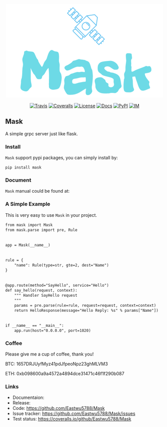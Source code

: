 <p align="center">
    <a href="#readme">
        <img alt="Mask logo" src="./docs/_static/logo.png">
    </a>
</p>
<p align="center">
    <a href="https://travis-ci.com/github/Eastwu5788/Mask"><img alt="Travis" src="https://travis-ci.com/Eastwu5788/Mask.svg?branch=master"></a>
    <a href="https://coveralls.io/github/Eastwu5788/Mask"><img alt="Coveralls" src="https://coveralls.io/repos/github/Eastwu5788/Mask/badge.svg?branch=master"></a>
    <a href="https://github.com/Eastwu5788/Mask/blob/master/LICENSE"><img alt="License" src="https://img.shields.io/github/license/Eastwu5788/Mask?color=brightgr"></a>
    <a href="https://mask.readthedocs.io/en/latest/?badge=latest"><img alt="Docs" src="https://readthedocs.org/projects/mask/badge/?version=latest"></a>
    <a href="https://pypi.org/project/Mask/"><img alt="PyPI" src="https://img.shields.io/pypi/v/Mask?color=brightgreen"></a>
    <a href="https://gitter.im/mask-cn/community?utm_source=badge&utm_medium=badge&utm_campaign=pr-badge"><img alt="IM" src="https://badges.gitter.im/pre-request/community.svg"/></a>
</p>

## Mask

A simple grpc server just like flask.

### Install

`Mask` support pypi packages, you can simply install by:

```
pip install mask
```

### Document

`Mask` manual could be found at: 


### A Simple Example

This is very easy to use `Mask` in your project.

```
from mask import Mask
from mask.parse import pre, Rule


app = Mask(__name__)


rule = {
    "name": Rule(type=str, gte=2, dest="Name")
}


@app.route(method="SayHello", service="Hello")
def say_hello(request, context):
    """ Handler SayHello request
    """
    params = pre.parse(rule=rule, request=request, context=context)
    return HelloResponse(message="Hello Reply: %s" % params["Name"])


if __name__ == "__main__":
    app.run(host="0.0.0.0", port=1020)
```

### Coffee

Please give me a cup of coffee, thank you!

BTC: 1657DRJUyfMyz41pdJfpeoNpz23ghMLVM3

ETH: 0xb098600a9a4572a4894dce31471c46f1f290b087

### Links

* Documentaion: 
* Release:
* Code: https://github.com/Eastwu5788/Mask
* Issue tracker: https://github.com/Eastwu5788/Mask/issues
* Test status: https://coveralls.io/github/Eastwu5788/Mask
